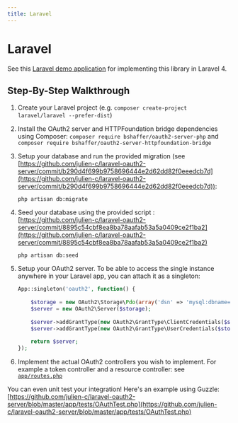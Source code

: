 ```yaml
---
title: Laravel
---
```


# Laravel

See this [Laravel demo application](https://github.com/julien-c/laravel-oauth2-server) for implementing this library in Laravel 4.

## Step-By-Step Walkthrough

1.  Create your Laravel project (e.g. `composer create-project laravel/laravel --prefer-dist`)
2.  Install the OAuth2 server and HTTPFoundation bridge dependencies using Composer: `composer require bshaffer/oauth2-server-php` and `composer require bshaffer/oauth2-server-httpfoundation-bridge`
3.  Setup your database and run the provided migration (see [https://github.com/julien-c/laravel-oauth2-server/commit/b290d4f699b9758696444e2d62dd82f0eeedcb7d](https://github.com/julien-c/laravel-oauth2-server/commit/b290d4f699b9758696444e2d62dd82f0eeedcb7d)): 
    
    `php artisan db:migrate`
    
4.  Seed your database using the provided script : [https://github.com/julien-c/laravel-oauth2-server/commit/8895c54cbf8ea8ba78aafab53a5a0409ce2f1ba2](https://github.com/julien-c/laravel-oauth2-server/commit/8895c54cbf8ea8ba78aafab53a5a0409ce2f1ba2)
    
    `php artisan db:seed`
    
5.  Setup your OAuth2 server. To be able to access the single instance anywhere in your Laravel app, you can attach it as a singleton:
        
    ```php
    App::singleton('oauth2', function() {
        
        $storage = new OAuth2\Storage\Pdo(array('dsn' => 'mysql:dbname=oauth2;host=localhost', 'username' => 'root', 'password' => 'root'));
        $server = new OAuth2\Server($storage);
        
        $server->addGrantType(new OAuth2\GrantType\ClientCredentials($storage));
        $server->addGrantType(new OAuth2\GrantType\UserCredentials($storage));
        
        return $server;
    });
    ```

6.  Implement the actual OAuth2 controllers you wish to implement. For example a token controller and a resource controller: see [`app/routes.php`](https://github.com/julien-c/laravel-oauth2-server/blob/master/app/routes.php)
    




You can even unit test your integration! Here's an example using Guzzle: [https://github.com/julien-c/laravel-oauth2-server/blob/master/app/tests/OAuthTest.php](https://github.com/julien-c/laravel-oauth2-server/blob/master/app/tests/OAuthTest.php)